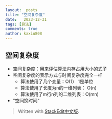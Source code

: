 ```yaml
---
layout: _posts
title: "空间复杂度"
date:   2023-12-31
tags: [算法]
comments: true
author: kaxiu808  
--- 
```


空间复杂度
--

- 空间复杂度：用来评估算法内存占用大小的式子
- 空间复杂度的表示方式与时间复杂度完全一样
	- 算法使用了几个变量：O(1）              1是单位
	- 算法使用了长度为n的一维列表： O(n)
	- 算法使用了m行n列的二维列表：O(mn)
-  "空间换时间"


> Written with [StackEdit中文版](https://stackedit.cn/).
<!--stackedit_data:
eyJoaXN0b3J5IjpbMjMyNTEwOV19
-->